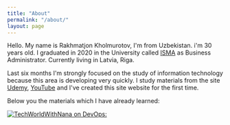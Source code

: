 ```yaml
---
title: "About"
permalink: "/about/"
layout: page
---
```


Hello. My name is Rakhmatjon Kholmurotov, I'm from Uzbekistan. i'm 30 years old. I graduated in 2020 in the University called [ISMA](https://www.isma.lv/en/) as Business Administrator. Currently living in Latvia, Riga. 

Last six months I'm strongly focused on the study of information technology because this area is developing very quickly. I study materials from the site [Udemy](https://www.udemy.com/?utm=65b64f449aa748e1efd82aeea12b3c74&track=1&pt=2), [YouTube](https://www.youtube.com/) and I've created this site website for the first time.

Below you the materials which I have already learned:

[![TechWorldWithNana on DevOps:](https://www.img.youtube.com/vi/0yWAtQ6wYNM/0.jpg)](https://www.youtube.com/watch?v=0yWAtQ6wYNM)

